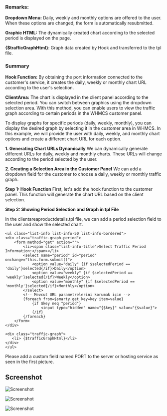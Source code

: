 

### Remarks:

**Dropdown Menu:** Daily, weekly and monthly options are offered to the user. When these options are changed, the form is automatically resubmitted.

**Graphic HTML:** The dynamically created chart according to the selected period is displayed on the page.

**{$trafficGraphHtml}**: Graph data created by Hook and transferred to the tpl file.

### Summary

**Hook Function:** By obtaining the port information connected to the customer's service, it creates the daily, weekly or monthly chart URL according to the user's selection.

**ClientArea:** The chart is displayed in the client panel according to the selected period. You can switch between graphics using the dropdown selection area.
With this method, you can enable users to view the traffic graph according to certain periods in the WHMCS customer panel.

To display graphs for specific periods (daily, weekly, monthly), you can display the desired graph by selecting it in the customer area in WHMCS. In this example, we will provide the user with daily, weekly, and monthly chart options and create a different chart URL for each option.

**1. Generating Chart URLs Dynamically**
We can dynamically generate different URLs for daily, weekly and monthly charts. These URLs will change according to the period selected by the user.

**2. Creating a Selection Area in the Customer Panel**
We can add a dropdown field for the customer to choose a daily, weekly or monthly traffic graph.

**Step 1: Hook Function**
First, let's add the hook function to the customer panel. This function will generate the chart URL based on the client selection.

**Step 2: Showing Period Selection and Graph in tpl File**

In the clientareaproductdetails.tpl file, we can add a period selection field to the user and show the selected chart.

    <ul class="list-info list-info-50 list-info-bordered">
    <div class="traffic-graph-period">
        <form method="get" action="">
            <li><span class="list-info-title">Select Traffic Period Information:</span></li>
            <select name="period" id="period" onchange="this.form.submit()">
                <option value="daily" {if $selectedPeriod == 'daily'}selected{/if}>Daily</option>
                <option value="weekly" {if $selectedPeriod == 'weekly'}selected{/if}>Weekly</option>
                <option value="monthly" {if $selectedPeriod == 'monthly'}selected{/if}>Monthly</option>
            </select>
            <!-- Mevcut URL parametrelerini korumak için -->
            {foreach from=$smarty.get key=key item=value}
                {if $key neq "period"}
                    <input type="hidden" name="{$key}" value="{$value}">
                {/if}
            {/foreach}
        </form>
    </div>
    
    <div class="traffic-graph">
       <li> {$trafficGraphHtml}</li>
    </div>
    </ul>

Please add a custom field named PORT to the server or hosting service as seen in the first picture.

## Screenshot

![Screenshot](https://i.ibb.co/GkGx2vx/Screenshot-4.jpg)

![Screenshot](https://i.ibb.co/TWKtDgk/Screenshot-3.jpg)

![Screenshot](https://i.ibb.co/5FW9rTj/Screenshot-1.jpg)
